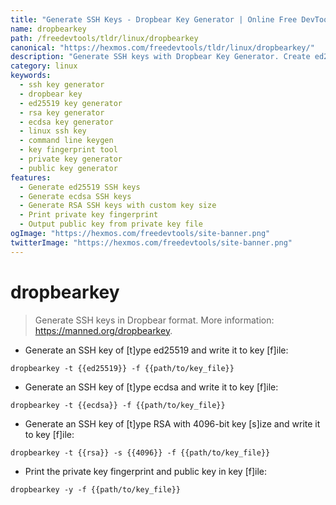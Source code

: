```yaml
---
title: "Generate SSH Keys - Dropbear Key Generator | Online Free DevTools by Hexmos"
name: dropbearkey
path: /freedevtools/tldr/linux/dropbearkey
canonical: "https://hexmos.com/freedevtools/tldr/linux/dropbearkey/"
description: "Generate SSH keys with Dropbear Key Generator. Create ed25519, ecdsa, and RSA keys securely. Free online tool, no registration required."
category: linux
keywords:
  - ssh key generator
  - dropbear key
  - ed25519 key generator
  - rsa key generator
  - ecdsa key generator
  - linux ssh key
  - command line keygen
  - key fingerprint tool
  - private key generator
  - public key generator
features:
  - Generate ed25519 SSH keys
  - Generate ecdsa SSH keys
  - Generate RSA SSH keys with custom key size
  - Print private key fingerprint
  - Output public key from private key file
ogImage: "https://hexmos.com/freedevtools/site-banner.png"
twitterImage: "https://hexmos.com/freedevtools/site-banner.png"
---
```


# dropbearkey

> Generate SSH keys in Dropbear format.
> More information: <https://manned.org/dropbearkey>.

- Generate an SSH key of [t]ype ed25519 and write it to key [f]ile:

`dropbearkey -t {{ed25519}} -f {{path/to/key_file}}`

- Generate an SSH key of [t]ype ecdsa and write it to key [f]ile:

`dropbearkey -t {{ecdsa}} -f {{path/to/key_file}}`

- Generate an SSH key of [t]ype RSA with 4096-bit key [s]ize and write it to key [f]ile:

`dropbearkey -t {{rsa}} -s {{4096}} -f {{path/to/key_file}}`

- Print the private key fingerprint and public key in key [f]ile:

`dropbearkey -y -f {{path/to/key_file}}`
